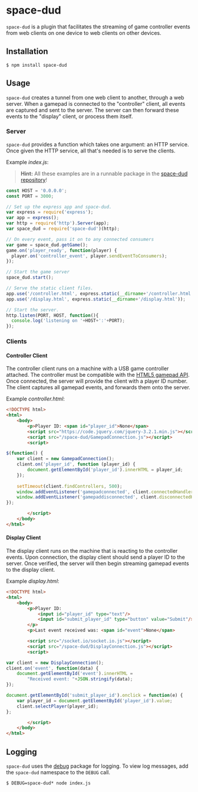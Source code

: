 # space-dud
`space-dud` is a plugin that facilitates the streaming of game controller events from web clients on one device to web clients on other devices.

## Installation
```
$ npm install space-dud
```
## Usage
`space-dud` creates a tunnel from one web client to another, through a web server. When a gamepad is connected to the "controller" client, all events are captured and sent to the server. The server can then forward these events to the "display" client, or process them itself.
### Server
`space-dud` provides a function which takes one argument: an HTTP service. Once given the HTTP service, all that's needed is to serve the clients.

Example _index.js_:
> **Hint:** All these examples are in a runnable package in the [space-dud repository](https://github.com/MMazzocchi/space-dud/tree/master/example)!
```javascript
const HOST = '0.0.0.0';
const PORT = 3000;

// Set up the express app and space-dud.
var express = require('express');
var app = express();
var http = require('http').Server(app);
var space_dud = require('space-dud')(http);

// On every event, pass it on to any connected consumers
var game = space_dud.getGame();
game.on('player_ready', function(player) {
  player.on('controller_event', player.sendEventToConsumers);
});

// Start the game server
space_dud.start();

// Serve the static client files.
app.use('/controller.html', express.static(__dirname+'/controller.html'));
app.use('/display.html', express.static(__dirname+'/display.html'));

// Start the server.
http.listen(PORT, HOST, function(){
  console.log('listening on '+HOST+':'+PORT);
});
```
### Clients
#### Controller Client
The controller client runs on a machine with a USB game controller attached. The controller must be compatible with the [HTML5 gamepad API](https://www.w3.org/TR/gamepad/). Once connected, the server will provide the client with a player ID number. The client captures all gamepad events, and forwards them onto the server.

Example _controller.html_:
```html
<!DOCTYPE html>
<html>
    <body>
        <p>Player ID: <span id="player_id">None</span>
        <script src="https://code.jquery.com/jquery-3.2.1.min.js"></script>
        <script src="/space-dud/GamepadConnection.js"></script>
        <script>

$(function() {
    var client = new GamepadConnection();
    client.on('player_id', function (player_id) {
        document.getElementById('player_id').innerHTML = player_id;
    });
  
    setTimeout(client.findControllers, 500);
    window.addEventListener('gamepadconnected', client.connectedHandler);
    window.addEventListener('gamepaddisconnected', client.disconnectedHandler);
});

        </script>
    </body>
</html>
```

#### Display Client
The display client runs on the machine that is reacting to the controller events. Upon connection, the display client should send a player ID to the server. Once verified, the server will then begin streaming gamepad events to the display client.

Example _display.html_:
```html
<!DOCTYPE html>
<html>
    <body>
        <p>Player ID: 
            <input id="player_id" type="text"/>
            <input id="submit_player_id" type="button" value="Submit"/>
        </p>
        <p>Last event received was: <span id="event">None</span>

        <script src="/socket.io/socket.io.js"></script>
        <script src="/space-dud/DisplayConnection.js"></script>
        <script>

var client = new DisplayConnection();
client.on('event', function(data) {
    document.getElementById('event').innerHTML = 
        "Received event: "+JSON.stringify(data);
});

document.getElementById('submit_player_id').onclick = function(e) {
    var player_id = document.getElementById('player_id').value;
    client.selectPlayer(player_id);
};

        </script>
    </body>
</html>
```

## Logging
`space-dud` uses the [debug](https://www.npmjs.com/package/space-dud) package for logging. To view log messages, add the `space-dud` namespace to the `DEBUG` call.
```
$ DEBUG=space-dud* node index.js
```
